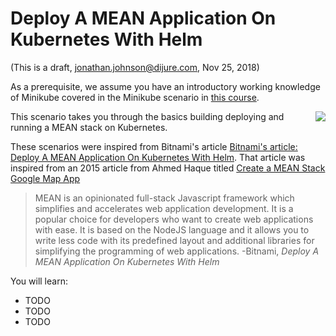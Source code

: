 # Deploy A MEAN Application On Kubernetes With Helm #

(This is a draft, jonathan.johnson@dijure.com, Nov 25, 2018)

As a prerequisite, we assume you have an introductory working knowledge of Minikube covered in the Minikube scenario in [this course](https://www.katacoda.com/javajon/courses/kubernetes-fundamentals).

<img align="right" src="/javajon/courses/kubernetes-applications/mean/assets/mapapp.png">

This scenario takes you through the basics building deploying and running a MEAN stack on Kubernetes.

These scenarios were inspired from Bitnami's article [Bitnami's article: Deploy A MEAN Application On Kubernetes With Helm](https://docs.bitnami.com/kubernetes/how-to/deploy-mean-application-kubernetes-helm/). That article was inspired from an 2015 article from Ahmed Haque titled [Create a MEAN Stack Google Map App](https://scotch.io/tutorials/making-mean-apps-with-google-maps-part-i)

> MEAN is an opinionated full-stack Javascript framework which simplifies and accelerates web application development. It is a popular choice for developers who want to create web applications with ease. It is based on the NodeJS language and it allows you to write less code with its predefined layout and additional libraries for simplifying the programming of web applications. -Bitnami, _Deploy A MEAN Application On Kubernetes With Helm_

You will learn:

- TODO
- TODO
- TODO

